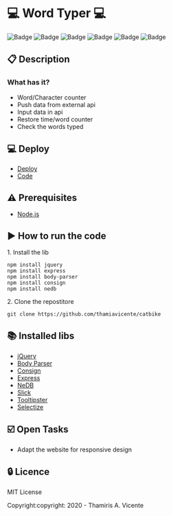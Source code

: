 # :computer: Word Typer :computer:

![Badge](https://img.shields.io/static/v1?label=Status&message=Conclued&color=brigthgreen&style=flat)
![Badge](https://img.shields.io/static/v1?label=Licence&message=MIT&color=blueviolet&style=flat)
![Badge](https://img.shields.io/static/v1?label=Language&message=HTML_5&color=red&style=flat)
![Badge](https://img.shields.io/static/v1?label=Language&message=CSS_3&color=orange&style=flat)
![Badge](https://img.shields.io/static/v1?label=Language&message=JavaScript&color=yellow&style=flat&)
![Badge](https://img.shields.io/static/v1?label=Language&message=jQuery&color=3383FF&style=flat)

## :clipboard: Description
### What has it?
- Word/Character counter
- Push data from external api
- Input data in api
- Restore time/word counter
- Check the words typed

## :computer: Deploy
- [Deploy](https://thamiavicente.github.io/word-typer/public/main.html)
- [Code](https://github.com/thamiavicente/word-typer)

## :warning: Prerequisites
- [Node.js](https://nodejs.org/en/)

## :arrow_forward: How to run the code
<p>1. Install the lib</p>

```
npm install jquery
npm install express
npm install body-parser
npm install consign
npm install nedb
```

<p>2. Clone the repostitore</p>

```
git clone https://github.com/thamiavicente/catbike
```

## :books: Installed libs
- [jQuery](https://jquery.com/)
- [Body Parser](https://www.npmjs.com/package/body-parser)
- [Consign](https://www.npmjs.com/package/consign)
- [Express](https://www.npmjs.com/package/express)
- [NeDB](https://dbdb.io/db/nedb)
- [Slick](http://kenwheeler.github.io/slick/)
- [Tooltipster](https://iamceege.github.io/tooltipster/)
- [Selectize](https://selectize.github.io/selectize.js/)

## :ballot_box_with_check: Open Tasks

- Adapt the website for responsive design

## :lock: Licence
<p>MIT License</p>
<p>Copyright:copyright: 2020 - Thamiris A. Vicente</p>
